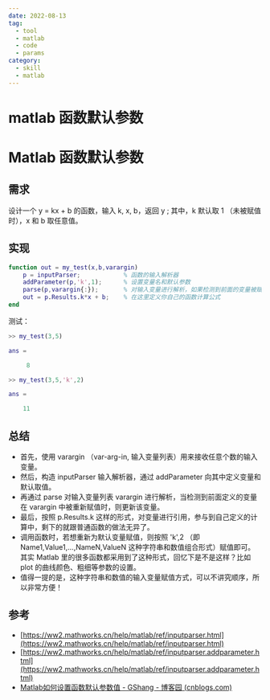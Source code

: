 ```yaml
---
date: 2022-08-13
tag:
  - tool
  - matlab
  - code
  - params
category:
  - skill
  - matlab
---
```


# matlab 函数默认参数

# Matlab 函数默认参数


## 需求

设计一个 y = kx + b 的函数，输入 k, x, b，返回 y ; 其中，k 默认取 1 （未被赋值时），x 和 b 取任意值。

## 实现

```matlab
function out = my_test(x,b,varargin)
    p = inputParser;            % 函数的输入解析器
    addParameter(p,'k',1);      % 设置变量名和默认参数
    parse(p,varargin{:});       % 对输入变量进行解析，如果检测到前面的变量被赋值，则更新变量取值
    out = p.Results.k*x + b;    % 在这里定义你自己的函数计算公式
end

```

测试：

```matlab
>> my_test(3,5)

ans =

     8

>> my_test(3,5,'k',2)

ans =

    11

```

## 总结

* 首先，使用 varargin （var-arg-in, 输入变量列表）用来接收任意个数的输入变量。
* 然后，构造 inputParser 输入解析器，通过 addParameter 向其中定义变量和默认取值。
* 再通过 parse 对输入变量列表 varargin 进行解析，当检测到前面定义的变量在 varargin 中被重新赋值时，则更新该变量。
* 最后，按照 p.Results.k 这样的形式，对变量进行引用，参与到自己定义的计算中，剩下的就跟普通函数的做法无异了。
* 调用函数时，若想重新为默认变量赋值，则按照 'k',2 （即 Name1,Value1,...,NameN,ValueN 这种字符串和数值组合形式）赋值即可。其实 Matlab 里的很多函数都采用到了这种形式，回忆下是不是这样？比如 plot 的曲线颜色、粗细等参数的设置。
* 值得一提的是，这种字符串和数值的输入变量赋值方式，可以不讲究顺序，所以非常方便！

## 参考

* [https://ww2.mathworks.cn/help/matlab/ref/inputparser.html](https://ww2.mathworks.cn/help/matlab/ref/inputparser.html)
* [https://ww2.mathworks.cn/help/matlab/ref/inputparser.addparameter.html](https://ww2.mathworks.cn/help/matlab/ref/inputparser.addparameter.html)
* [Matlab如何设置函数默认参数值 - GShang - 博客园 (cnblogs.com)](https://www.cnblogs.com/gshang/p/14532104.html)
